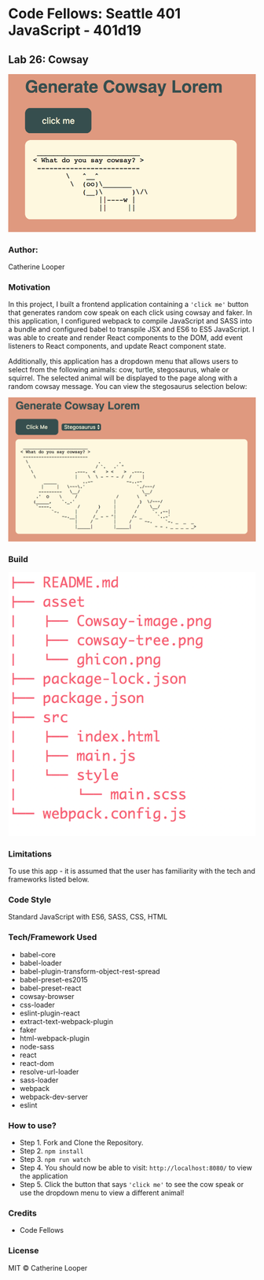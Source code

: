 # Code Fellows: Seattle 401 JavaScript - 401d19

## Lab 26: Cowsay

![Cowsay React](./asset/Cowsay-image.png)

### Author: 
Catherine Looper

### Motivation

In this project, I built a frontend application containing a `'click me'` button that generates random cow speak on each click using cowsay and faker. In this application, I configured webpack to compile JavaScript and SASS into a bundle and configured babel to transpile JSX and ES6 to ES5 JavaScript. I was able to create and render React components to the DOM, add event listeners to React components, and update React component state.

Additionally, this application has a dropdown menu that allows users to select from the following animals: cow, turtle, stegosaurus, whale or squirrel. The selected animal will be displayed to the page along with a random cowsay message. You can view the stegosaurus selection below: 

![Cowsay Dropdown](./asset/stegosaurus.png)

### Build

![Cowsay React Tree](./asset/cowsay-tree.png)

### Limitations

To use this app - it is assumed that the user has familiarity with the tech and frameworks listed below.

### Code Style

Standard JavaScript with ES6, SASS, CSS, HTML

### Tech/Framework Used

* babel-core
* babel-loader
* babel-plugin-transform-object-rest-spread
* babel-preset-es2015
* babel-preset-react
* cowsay-browser
* css-loader
* eslint-plugin-react
* extract-text-webpack-plugin
* faker
* html-webpack-plugin
* node-sass
* react
* react-dom
* resolve-url-loader
* sass-loader
* webpack
* webpack-dev-server
* eslint

### How to use?

* Step 1. Fork and Clone the Repository.
* Step 2. `npm install`
* Step 3. `npm run watch`
* Step 4. You should now be able to visit: `http://localhost:8080/` to view the application
* Step 5. Click the button that says `'click me'` to see the cow speak or use the dropdown menu to view a different animal!

### Credits

* Code Fellows

### License

MIT © Catherine Looper

